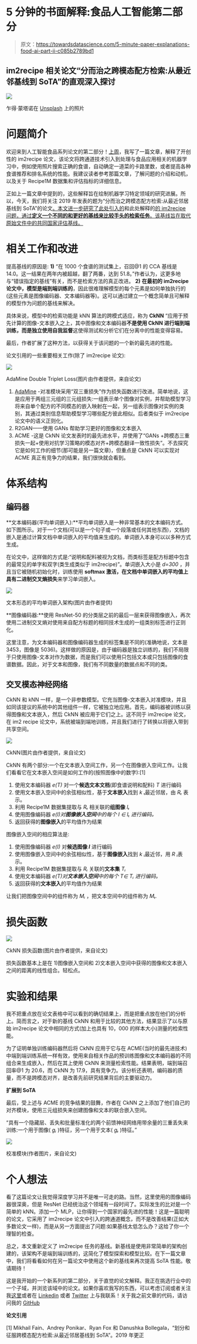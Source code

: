 # 5 分钟的书面解释:食品人工智能第二部分

> 原文：<https://towardsdatascience.com/5-minute-paper-explanations-food-ai-part-ii-c085b2789bd1>

## im2recipe 相关论文“分而治之跨模态配方检索:从最近邻基线到 SoTA”的直观深入探讨

![](img/68708c8320a47b550f7801dde7fa1a3d.png)

乍得·蒙塔诺在 [Unsplash](https://unsplash.com?utm_source=medium&utm_medium=referral) 上的照片

# 问题简介

欢迎来到人工智能食品系列论文的第二部分！[上周](/5-minute-paper-explanations-food-ai-part-i-9276b61873c1)，我写了一篇文章，解释了开创性的 im2recipe 论文，该论文将跨通道技术引入到处理与食品应用相关的机器学习中，例如使用照片搜索正确的食谱，自动确定一道菜的卡路里数，或者提高各种食谱推荐和排名系统的性能。我建议读者参考那篇文章，了解问题的介绍和动机，以及关于 Recipe1M 数据集和评估指标的详细信息。

正如上一篇文章中提到的，这些解释旨在绘制机器学习特定领域的研究进展。所以，今天，我们将关注 2019 年发表的题为“分而治之跨模态配方检索:从最近邻居基线到 SoTA”的论文[。本文进一步研究了此处](https://arxiv.org/abs/1911.12763)[引入的](http://pic2recipe.csail.mit.edu/im2recipe.pdf)和此处解释的[的 im2recipe 问题，通过**定义一个不同的和更好的基线来比较手头的检索任务**。该基线旨在取代原始文件中的共同国家评估基线。](/5-minute-paper-explanations-food-ai-part-i-9276b61873c1)

# 相关工作和改进

提高基线的原因是: **1)** “在 1000 个食谱的测试集上，召回@1 的 CCA 基线是 14.0。这一结果在两年内被超越，翻了两番，达到 51.8。”作者认为，这更多地与“错误指定的基线”有关，而不是检索方法的真正改进。 **2)** **在最初的 im2recipe 论文中，模型是端到端训练的**，因此很难理解模型的每个元素是如何单独执行的(这些元素是图像编码器、文本编码器等)。这可以通过建立一个概念简单且可解释的模型作为问题的基线来解决。

具体来说，模型中的检索功能是 kNN 算法的跨模式适应，称为 **CkNN** “应用于预先计算的图像-文本嵌入之上，其中图像和文本编码器**不是使用 CkNN 进行端到端训练，而是独立使用自我监督**这使得测试和分析它们在分离中的性能变得容易。

最后，作者扩展了这种方法，以获得关于该问题的一个新的最先进的性能。

论文引用的一些重要相关工作(除了 im2recipe 论文):

![](img/33fa809c16de5aa00a1166845bba2678.png)

AdaMine Double Triplet Loss(图片由作者提供，来自论文)

1.  [AdaMine](https://arxiv.org/pdf/1804.11146.pdf) -对准模块采用“双三重损失”作为损失函数进行改进。简单地说，这是应用于两组三元组的三元组损失:一组表示单个图像对实例，并帮助模型学习将来自单个配方的不同模态的嵌入映射在一起，另一组表示图像对实例的类别，其通过类别信息帮助模型学习哪些配方彼此相似。后者类似于 im2recipe 论文中的语义正则化。
2.  R2GAN——使用 GANs 帮助学习更好的图像和文本嵌入
3.  ACME -这是 CkNN 论文发表时的最先进水平，并使用了“GANs +跨模态三重损失一起+使用对抗学习策略的模态对齐+跨模态翻译一致性损失”。不去探究它是如何工作的细节(那可能是另一篇文章)，但重点是 CkNN 可以实现对 ACME 真正有竞争力的结果，我们很快就会看到。

# 体系结构

## **编码器**

**文本编码器(平均单词嵌入):**平均单词嵌入是一种非常基本的文本编码方式。如下图所示。对于一个文档(可以是一个句子或一个段落或任何其他东西)，文档的嵌入是通过计算文档中单词嵌入的平均值来生成的。单词嵌入本身可以以多种方式生成。

在论文中，这样做的方式是:“说明和配料被视为文档，而类标签是配方标题中包含的最常见的单字和双字(类生成类似于 im2recipe)”。单词嵌入大小是 *d=300* ，并且当它被随机初始化时，训练使用 **softmax 激活，在文档中单词嵌入的平均值上具有二进制交叉熵损失**来学习单词嵌入。

![](img/885557906bd837b67f830562c9dccbca.png)

文本形态的平均单词嵌入架构(图片由作者提供)

**图像编码器:**使用 ResNet-50 的分类层之前的最后一层来获得图像嵌入，再次使用二进制交叉熵对使用来自配方标题的相同技术生成的一组类别标签进行正则化。

这里注意，为文本编码器和图像编码器生成的标签集是不同的(准确地说，文本是 3453，图像是 5036)。这样做的原因是，由于编码器是独立训练的，我们不局限于只使用图像-文本对作为数据，而是我们可以使用只包括文本或只包括图像的食谱数据。因此，对于文本和图像，我们有不同数量的数据点和不同的类。

## 交叉模态神经网络

CkNN 和 kNN 一样，是一个非参数模型。它充当图像-文本嵌入对准模块，并且如同该提议的系统中的其他组件一样，它被独立地应用。首先，编码器被训练以获得图像和文本嵌入，然后 CkNN 被应用于它们之上。这不同于 im2recipe 论文，在 im2 recipe 论文中，系统被端到端地训练，并且我们进行了转换以将嵌入带到共享空间。

![](img/fed0258f1fd0b82c19202122fea9be63.png)

CkNN(图片由作者提供，来自论文)

CkNN 有两个部分:一个在文本嵌入空间工作，另一个在图像嵌入空间工作。让我们看看它在文本嵌入空间是如何工作的(按照图像中的数字):[1]

1.  使用文本编码器 *e(T)* 对一个**候选文本文档**(即食谱说明和配料) *T* 进行编码
2.  使用文本嵌入空间中的余弦相似性，基于**文本嵌入**找到 *k* ₜ最近邻居，由 *Rₜ* 表示。
3.  利用 Recipe1M 数据集提取与 *Rₜ* 相关联的**组图像** *Iₜ*
4.  使用图像编码器 *e(I)对**图像嵌入空间**中的每个 *I ∈ Iₜ* 进行编码。*
5.  返回获得的**图像嵌入**的平均值作为结果

图像嵌入空间的相应算法是:

1.  使用图像编码器 *e(I)* 对**候选图像 *I*** 进行编码
2.  使用图像嵌入空间中的余弦相似性，基于**图像嵌入**找到 *k* ᵢ最近邻，用 *R* ᵢ表示。
3.  利用 Recipe1M 数据集提取与 *Rᵢ* 关联的**文本集** *Tᵢ*
4.  使用文本编码器 *e(T)对**文本嵌入空间**中的每个 *T∈ Tᵢ* 进行编码。*
5.  返回获得的**文本嵌入**的平均值作为结果

让我们把图像空间中的组件称为 *Mᵢ* ，把文本空间中的组件称为 *Mₜ.*

# 损失函数

![](img/87629b495ff7e6e8ce4e74cfaeec03c2.png)

CkNN 损失函数(图片由作者提供，来自论文)

损失函数基本上是在 1)图像嵌入空间和 2)文本嵌入空间中获得的图像和文本嵌入之间的距离的线性组合。轻松点。

# 实验和结果

我不把重点放在论文表格中可以看到的确切结果上，而是把重点放在他们的分析上。简而言之，对于新的基线 CkNN 和用于比较的其他方法，结果显示了以与原始 im2recipe 论文中相同的方式(加上也具有 10，000 的样本大小)测量的检索性能。

为了证明单独训练编码器然后将 CkNN 应用于它与在 ACME(当时的最先进技术)中端到端训练系统一样有效，使用来自相关作品的预训练图像和文本编码器的不同组合来生成嵌入，然后在其上使用 CkNN 来测量检索性能。结果表明，端到端召回率@1 为 20.6，而 CkNN 为 17.9，具有竞争力。该分析还表明，编码器的质量，而不是跨模态对齐，是改善先前研究结果背后的主要驱动力。

**扩展到 SoTA**

最后，受上述与 ACME 的竞争结果的鼓舞，作者在 CkNN 之上添加了他们自己的对齐模块，使用三元组损失来创建图像和文本的联合嵌入空间。

“具有一个隐藏层、丢失和批量标准化的两个前馈神经网络用带余量的三重丢失来训练:一个用于图像( *gᵢ* )特征，另一个用于文本( *gₜ* )特征。”

![](img/c28e26e00c1f3dd070edd0d2bc5f1d77.png)

校准模块(作者图片，来自论文)

# 个人想法

看了这篇论文让我觉得深度学习并不是唯一可走的路。当然，这里使用的图像编码器很深奥，但是 ResNet 已经统治这个领域有一段时间了。实际发生的比对是一个简单的 kNN。添加一个 MLP，让你得到一个国家的最先进的性能！这是一篇聪明的论文，它采用了 im2recipe 论文中引入的跨通道概念，而不是改善结果(正如大多数论文一样)，而是从另一方面提出了问题:如果基线太低怎么办？这给了你一个理智的检查。

总之，本文重新定义了 im2recipe 任务的基线。新基线是使用非常简单的架构创建的，该架构不是端到端训练的，这简化了模型探索和模型比较。在下一篇文章中，我们将看看如何在另一篇论文中使用这个新的基线来再次提高 SoTA 性能。敬请期待！

这是我开始的一个新系列的第二部分，关于直觉的论文解释。我正在挑选行业中的一个子域，并浏览该域中的论文。如果你喜欢我写的东西，可以考虑订阅或者关注我[这里](https://www.medium.com/@kunjmehta10)或者在 [Linkedin](http://www.linkedin.com/in/kunjmehta) 或者 [Twitter](https://www.twitter.com/@kunjmehta10) 上与我联系！关于我之前文章的代码，请访问我的 [GitHub](https://github.com/kunjmehta/Medium-Article-Codes)

**论文引用**

[1] Mikhail Fain、Andrey Ponikar、Ryan Fox 和 Danushka Bollegala，“划分和征服跨模态配方检索:从最近邻居基线到 SoTA”。2019 年更正
